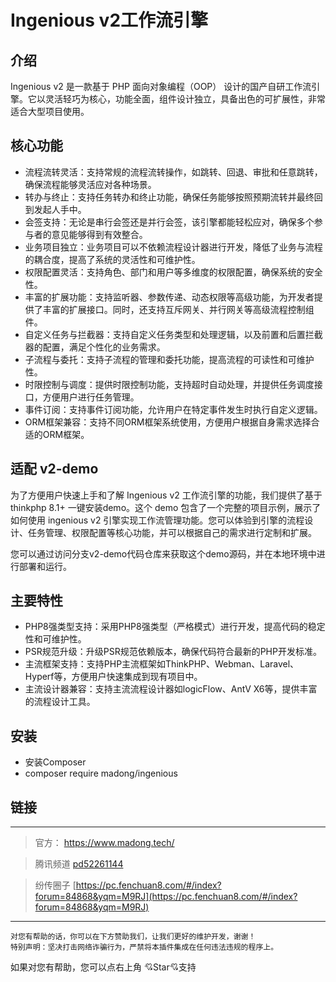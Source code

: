 # Ingenious v2工作流引擎

## 介绍

Ingenious v2 是一款基于 PHP 面向对象编程（OOP） 设计的国产自研工作流引擎。它以灵活轻巧为核心，功能全面，组件设计独立，具备出色的可扩展性，非常适合大型项目使用。

## 核心功能

- 流程流转灵活：支持常规的流程流转操作，如跳转、回退、审批和任意跳转，确保流程能够灵活应对各种场景。
- 转办与终止：支持任务转办和终止功能，确保任务能够按照预期流转并最终回到发起人手中。
- 会签支持：无论是串行会签还是并行会签，该引擎都能轻松应对，确保多个参与者的意见能够得到有效整合。
- 业务项目独立：业务项目可以不依赖流程设计器进行开发，降低了业务与流程的耦合度，提高了系统的灵活性和可维护性。
- 权限配置灵活：支持角色、部门和用户等多维度的权限配置，确保系统的安全性。
- 丰富的扩展功能：支持监听器、参数传递、动态权限等高级功能，为开发者提供了丰富的扩展接口。同时，还支持互斥网关、并行网关等高级流程控制组件。
- 自定义任务与拦截器：支持自定义任务类型和处理逻辑，以及前置和后置拦截器的配置，满足个性化的业务需求。
- 子流程与委托：支持子流程的管理和委托功能，提高流程的可读性和可维护性。
- 时限控制与调度：提供时限控制功能，支持超时自动处理，并提供任务调度接口，方便用户进行任务管理。
- 事件订阅：支持事件订阅功能，允许用户在特定事件发生时执行自定义逻辑。
- ORM框架兼容：支持不同ORM框架系统使用，方便用户根据自身需求选择合适的ORM框架。

## 适配 v2-demo
为了方便用户快速上手和了解 Ingenious v2 工作流引擎的功能，我们提供了基于thinkphp 8.1+ 一键安装demo。这个 demo
包含了一个完整的项目示例，展示了如何使用 ingenious v2 引擎实现工作流管理功能。您可以体验到引擎的流程设计、任务管理、权限配置等核心功能，并可以根据自己的需求进行定制和扩展。

您可以通过访问分支v2-demo代码仓库来获取这个demo源码，并在本地环境中进行部署和运行。

## 主要特性

- PHP8强类型支持：采用PHP8强类型（严格模式）进行开发，提高代码的稳定性和可维护性。
- PSR规范升级：升级PSR规范依赖版本，确保代码符合最新的PHP开发标准。
- 主流框架支持：支持PHP主流框架如ThinkPHP、Webman、Laravel、Hyperf等，方便用户快速集成到现有项目中。
- 主流设计器兼容：支持主流流程设计器如logicFlow、AntV X6等，提供丰富的流程设计工具。

## 安装

* 安装Composer
* composer require madong/ingenious

## 链接

---

> 官方：
https://www.madong.tech/

> 腾讯频道
[pd52261144](https://pd.qq.com/s/3edfwx2lm)

> 纷传圈子
[https://pc.fenchuan8.com/#/index?forum=84868&yqm=M9RJ](https://pc.fenchuan8.com/#/index?forum=84868&yqm=M9RJ)


---

~~~
对您有帮助的话，你可以在下方赞助我们，让我们更好的维护开发，谢谢！
特别声明：坚决打击网络诈骗行为，严禁将本插件集成在任何违法违规的程序上。
~~~

如果对您有帮助，您可以点右上角 💘Star💘支持
